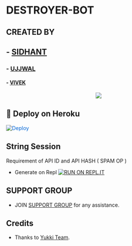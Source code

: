# DESTROYER-BOT 

##  CREATED BY
##   - [SIDHANT](https://t.me/siddhant_devil)
###  - [UJJWAL](https://t.me/SANSKARI_CHORA)
#### - [VIVEK](https://t.me/xxxxxxx_UNKNOWN_xxxxxxx)

<p align="center">
  <img src="https://telegra.ph/file/06ab8f009e82432a1a85a.jpg">
</p>

## 🚀 Deploy on Heroku 
<a href="https://dashboard.heroku.com/new?button-url=https%3A%2F%2Fgithub.com%2Funknownforall1%2FDESTROYER-SPAM-BOT&template=https%3A%2F%2Fgithub.com%2Funknownforall1%2FDESTROYER-SPAM-BOT" rel="nofollow" style="background-color: initial; box-sizing: border-box; color: #0366d6; text-decoration-line: none;"><img alt="Deploy" data-canonical-src="https://www.herokucdn.com/deploy/button.svg" src="https://camo.githubusercontent.com/83b0e95b38892b49184e07ad572c94c8038323fb/68747470733a2f2f7777772e6865726f6b7563646e2e636f6d2f6465706c6f792f627574746f6e2e737667" style="border-style: none; box-sizing: initial; max-width: 100%;" /></a></div>

## String Session

 Requirement of API ID and API HASH ( SPAM OP )
   - Generate on Repl [![RUN ON REPL.IT](https://repl.it/badge/github/YukkiBot/YukkiSpamBot)](https://replit.com/@unknownforall1/SPAM-BOT-REPL-BY-SIDDHANT-DEVIL#main.py)



  
##
## SUPPORT GROUP
   - JOIN [ SUPPORT GROUP](https://t.me/) for any assistance.

## Credits
   - Thanks to [ Yukki Team](https://t.me/officialyukki).
